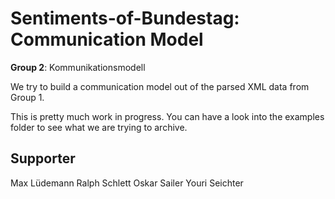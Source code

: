 # Sentiments-of-Bundestag: Communication Model

**Group 2**: Kommunikationsmodell

We try to build a communication model out of the parsed XML data from Group 1.

This is pretty much work in progress. You can have a look into the examples folder to see what we are trying to archive.



## Supporter

Max Lüdemann
Ralph Schlett
Oskar Sailer
Youri Seichter

